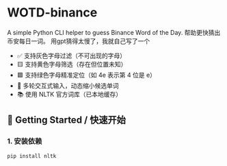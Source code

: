 # WOTD-binance
A simple Python CLI helper to guess Binance Word of the Day. 帮助更快猜出币安每日一词。
用gpt猜得太慢了，我就自己写了一个
- ✅ 支持灰色字母过滤（不可出现的字母）
- 🟨 支持黄色字母筛选（存在但位置未知）
- 🟩 支持绿色字母精准定位（如 4e 表示第 4 位是 e）
- 🔁 多轮交互式输入，动态缩小候选单词
- 📚 使用 NLTK 官方词库（已本地缓存）
 ## 🚀 Getting Started / 快速开始

### 1. 安装依赖

```bash
pip install nltk
